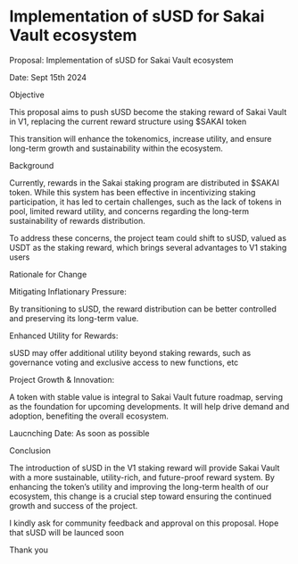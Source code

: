 # Implementation of sUSD for Sakai Vault ecosystem

Proposal: Implementation of sUSD for Sakai Vault ecosystem

Date: Sept 15th 2024



Objective

This proposal aims to push sUSD become the staking reward of Sakai Vault in V1, replacing the current reward structure using $SAKAI token

This transition will enhance the tokenomics, increase utility, and ensure long-term growth and sustainability within the ecosystem.



Background

Currently, rewards in the Sakai staking program are distributed in $SAKAI token. While this system has been effective in incentivizing staking participation, it has led to certain challenges, such as the lack of tokens in pool, limited reward utility, and concerns regarding the long-term sustainability of rewards distribution.



To address these concerns, the project team could shift to sUSD, valued as USDT as the staking reward, which brings several advantages to V1 staking users



Rationale for Change

Mitigating Inflationary Pressure:

By transitioning to sUSD, the reward distribution can be better controlled and preserving its long-term value.



Enhanced Utility for Rewards:

sUSD may offer additional utility beyond staking rewards, such as governance voting and exclusive access to new functions, etc



Project Growth & Innovation:

A token with stable value is integral to Sakai Vault future roadmap, serving as the foundation for upcoming developments. It will help drive demand and adoption, benefiting the overall ecosystem.



Laucnching Date: As soon as possible 



Conclusion

The introduction of sUSD in the V1 staking reward will provide Sakai Vault with a more sustainable, utility-rich, and future-proof reward system. By enhancing the token’s utility and improving the long-term health of our ecosystem, this change is a crucial step toward ensuring the continued growth and success of the project.



I kindly ask for community feedback and approval on this proposal. Hope that sUSD will be launced soon

Thank you